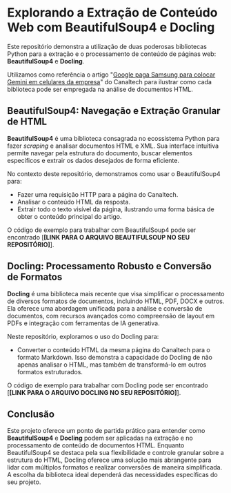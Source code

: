 # Explorando a Extração de Conteúdo Web com BeautifulSoup4 e Docling

Este repositório demonstra a utilização de duas poderosas bibliotecas Python para a extração e o processamento de conteúdo de páginas web: **BeautifulSoup4** e **Docling**.

Utilizamos como referência o artigo "[Google paga Samsung para colocar Gemini em celulares da empresa](https://canaltech.com.br/mercado/google-paga-samsung-para-colocar-gemini-em-celulares-da-empresa/)" do Canaltech para ilustrar como cada biblioteca pode ser empregada na análise de documentos HTML.

## BeautifulSoup4: Navegação e Extração Granular de HTML

**BeautifulSoup4** é uma biblioteca consagrada no ecossistema Python para fazer *scraping* e analisar documentos HTML e XML. Sua interface intuitiva permite navegar pela estrutura do documento, buscar elementos específicos e extrair os dados desejados de forma eficiente.

No contexto deste repositório, demonstramos como usar o BeautifulSoup4 para:

* Fazer uma requisição HTTP para a página do Canaltech.
* Analisar o conteúdo HTML da resposta.
* Extrair todo o texto visível da página, ilustrando uma forma básica de obter o conteúdo principal do artigo.

O código de exemplo para trabalhar com BeautifulSoup4 pode ser encontrado [**[LINK PARA O ARQUIVO BEAUTIFULSOUP NO SEU REPOSITÓRIO]**].

## Docling: Processamento Robusto e Conversão de Formatos

**Docling** é uma biblioteca mais recente que visa simplificar o processamento de diversos formatos de documentos, incluindo HTML, PDF, DOCX e outros. Ela oferece uma abordagem unificada para a análise e conversão de documentos, com recursos avançados como compreensão de layout em PDFs e integração com ferramentas de IA generativa.

Neste repositório, exploramos o uso do Docling para:

* Converter o conteúdo HTML da mesma página do Canaltech para o formato Markdown. Isso demonstra a capacidade do Docling de não apenas analisar o HTML, mas também de transformá-lo em outros formatos estruturados.

O código de exemplo para trabalhar com Docling pode ser encontrado [**[LINK PARA O ARQUIVO DOCLING NO SEU REPOSITÓRIO]**].

## Conclusão

Este projeto oferece um ponto de partida prático para entender como **BeautifulSoup4** e **Docling** podem ser aplicadas na extração e no processamento de conteúdo de documentos HTML. Enquanto BeautifulSoup4 se destaca pela sua flexibilidade e controle granular sobre a estrutura do HTML, Docling oferece uma solução mais abrangente para lidar com múltiplos formatos e realizar conversões de maneira simplificada. A escolha da biblioteca ideal dependerá das necessidades específicas do seu projeto.
